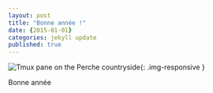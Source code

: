 ```yaml
---
layout: post
title: "Bonne année !"
date: {2015-01-01}
categories: jekyll update
published: true
---
```


![Tmux pane on the Perche countryside](http://storage.percheparticipatif.fr/head.png){: .img-responsive }

Bonne année